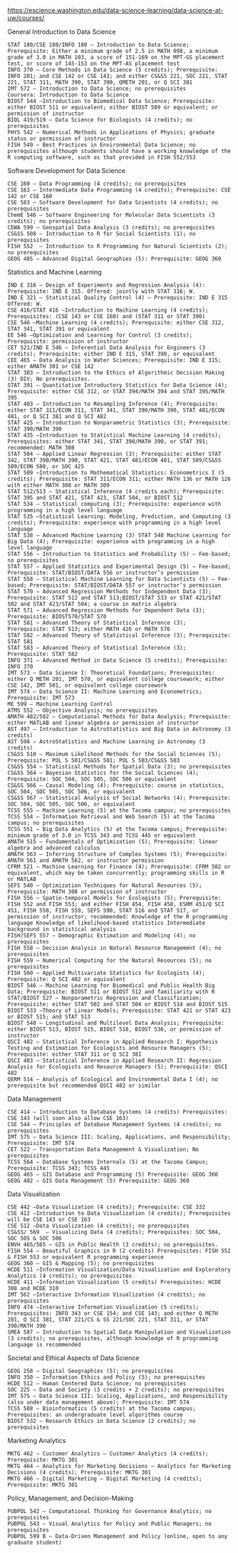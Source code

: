 https://escience.washington.edu/data-science-learning/data-science-at-uw/courses/


General Introduction to Data Science

    STAT 180/CSE 180/INFO 180 – Introduction to Data Science;  Prerequisite: Either a minimum grade of 2.5 in MATH 098, a minimum grade of 3.0 in MATH 103, a score of 151-169 on the MPT-GS placement test, or score of 145-153 on the MPT-AS placement test
    INFO 370 – Core Methods in Data Science (5 credits); Prerequisite: INFO 201; and CSE 142 or CSE 143; and either CS&SS 221, SOC 221, STAT 221, STAT 311, MATH 390, STAT 390, QMETH 201, or Q SCI 381
    IMT 572 – Introduction to Data Science; no prerequisites
    Coursera: Introduction to Data Science
    BIOST 544 –Introduction to Biomedical Data Science; Prerequisite: either BIOST 511 or equivalent; either BIOST 509 or equivalent; or permission of instructor
    BIOL 419/519 – Data Science for Biologists (4 credits); no prerequisites
    PHYS 542 – Numerical Methods in Applications of Physics; graduate status or permission of instructor
    FISH 549 – Best Practices in Environmental Data Science; no prerequisites although students should have a working knowledge of the R computing software, such as that provided in FISH 552/553

Software Development for Data Science

    CSE 160 – Data Programming (4 credits); no prerequisites
    CSE 163 – Intermediate Data Programming (4 credits); Prerequisite: CSE 142 or CSE 160
    CSE 583 – Software Development for Data Scientists (4 credits); no prerequisites
    ChemE 546 – Software Engineering for Molecular Data Scientists (3 credits); no prerequisites
    CEWA 599 – Geospatial Data Analysis (3 credits); no prerequisites
    CS&SS 508 – Introduction to R for Social Scientists (1); no prerequisites
    FISH 552  – Introduction to R Programming for Natural Scientists (2); no prerequisites
    GEOG 485 – Advanced Digital Geographies (5): Prerequisite: GEOG 360

Statistics and Machine Learning

    IND E 316 – Design of Experiments and Regression Analysis (4): Prerequisite: IND E 315. Offered: jointly with STAT 316; W.
    IND E 321 – Statistical Quality Control (4) – Prerequisite: IND E 315 Offered: W.
    CSE 416/STAT 416 –Introduction to Machine Learning (4 credits); Prerequisites: (CSE 143 or CSE 160) and (STAT 311 or STAT 390)
    CSE 546 –Machine Learning (4 credits); Prerequisite: either CSE 312, STAT 341, STAT 391 or equivalent
    EE 546 –Optimization and Learning for Control (3 credits); Prerequisite: permission of instructor
    CET 521/IND E 546 – Inferential Data Analysis for Engineers (3 credits); Prerequisite: either IND E 315, STAT 390, or equivalent
    CEE 465 – Data Analysis in Water Sciences; Prerequisite: IND E 315; either AMATH 301 or CSE 142
    STAT 303 – Introduction to the Ethics of Algorithmic Decision Making (3) DIV; No prerequisites.
    STAT 391 – Quantitative Introductory Statistics for Data Science (4); Prerequisite: either CSE 312, or STAT 394/MATH 394 and STAT 395/MATH 395
    STAT 403 – Introduction to Resampling Inference (4); Prerequisite: either STAT 311/ECON 311, STAT 341, STAT 390/MATH 390, STAT 481/ECON 481, or Q SCI 381 and Q SCI 482
    STAT 425 – Introduction to Nonparametric Statistics (3); Prerequisite: STAT 390/MATH 390
    STAT 435 –Introduction to Statistical Machine Learning (4 credits); Prerequisites: either STAT 341, STAT 390/MATH 390, or STAT 391; recommended: MATH 308
    STAT 504 – Applied Linear Regression (3); Prerequisite: either STAT 342, STAT 390/MATH 390, STAT 421, STAT 481/ECON 481, STAT 509/CS&SS 509/ECON 580, or SOC 425
    STAT 509 –Introduction to Mathematical Statistics: Econometrics I (5 credits); Prerequisite: STAT 311/ECON 311; either MATH 136 or MATH 126 with either MATH 308 or MATH 309
    STAT 512/513 – Statistical Inference (4 credits each); Prerequisite: STAT 395 and STAT 421, STAT 423, STAT 504, or BIOST 512
    STAT 534 – Statistical computing (3); Prerequisite: experience with programming in a high level language
    STAT 535 –Statistical Learning: Modeling, Prediction, and Computing (3 credits); Prerequisite: experience with programming in a high level language
    STAT 538 – Advanced Machine Learning (3) STAT 548 Machine Learning for Big Data (4); Prerequisite: experience with programming in a high level language
    STAT 556 – Introduction to Statistics and Probability (5) – Fee-based; no prerequisites
    STAT 557 – Applied Statistics and Experimental Design (5) – Fee-based; Prerequisite: STAT/BIOST/DATA 556 or instructor’s permission
    STAT 558 – Statistical Machine Learning for Data Scientists (5) – Fee-based; Prerequisite: STAT/BIOST/DATA 557 or instructor’s permission
    STAT 570 – Advanced Regression Methods for Independent Data (3);  Prerequisite: STAT 512 and STAT 513;BIOST/STAT 533 or STAT 421/STAT 502 and STAT 423/STAT 504; a course in matrix algebra
    STAT 571 – Advanced Regression Methods for Dependent Data (3);  Prerequisite: BIOST570/STAT 570
    STAT 581 – Advanced Theory of Statistical Inference (3);  Prerequisite: STAT 513; either MATH 426 or MATH 576
    STAT 582 – Advanced Theory of Statistical Inference (3); Prerequisite: STAT 581
    STAT 583 – Advanced Theory of Statistical Inference (3);  Prerequisite: STAT 582
    INFO 371 – Advanced Method in Data Science (5 credits); Prerequisite: INFO 370
    IMT 573 – Data Science I: Theoretical Foundations; Prerequisites: either Q METH 201, IMT 570, or equivalent college coursework; either CSE 142, IMT 501, or equivalent college coursework
    IMT 574 – Data Science II: Machine Learning and Econometrics; Prerequisite: IMT 573
    ME 599 – Machine Learning Control
    ATMS 552 – Objective Analysis; no prerequisites
    AMATH 482/582 – Computational Methods for Data Analysis; Prerequisite: either MATLAB and linear algebra or permission of instructor
    AST 497 – Introduction to AstroStatistics and Big Data in Astronomy (3 credits)
    AST 598 – AstroStatistics and Machine Learning in Astronomy (3 credits)
    CS&SS 510 – Maximum Likelihood Methods for the Social Sciences (5); Prerequisite: POL S 501/CS&SS 501; POL S 503/CS&SS 503
    CS&SS 554 – Statistical Methods for Spatial Data (3); no prerequisites
    CS&SS 564 – Bayesian Statistics for the Social Sciences (4); Prerequisite: SOC 504, SOC 505, SOC 506 or equivalent
    CS&SS 566 – Causal Modeling (4); Prerequisite: course in statistics, SOC 504, SOC 505, SOC 506, or equivalent
    CS&SS 567 – Statistical Analysis of Social Networks (4); Prerequisite: SOC 504, SOC 505, SOC 506, or equivalent
    TCSS 555 – Machine Learning (5) at the Tacoma campus; no prerequisites
    TCSS 554 – Information Retrieval and Web Search (5) at the Tacoma campus; no prerequisites
    TCSS 551 – Big Data Analytics (5) at the Tacoma campus; Prerequisite: minimum grade of 3.0 in TCSS 343 and TCSS 445 or equivalent
    AMATH 515 – Fundamentals of Optimization (5); Prerequisite: linear algebra and advanced calculus
    AMATH 563 – Inferring Structure of Complex Systems (5); Prerequisite: AMATH 561 and AMATH 562, or instructor permission
    CFRM 521 – Machine Learning for Finance (4); Prerequisite: CFRM 502 or equivalent, which may be taken concurrently; programming skills in R or MATLAB
    SEFS 540 – Optimization Techniques for Natural Resources (5); Prerequisite: MATH 308 or permission of instructor
    FISH 556 – Spatio-temporal Models for Ecologists (5); Prerequisite: FISH 552 and FISH 553; and either FISH 454, FISH 458, ESRM 451/Q SCI 451, FISH 558, FISH 559, SEFS 590, STAT 516 and STAT 517, or permission of instructor; recommended: Knowledge of the R programming language Knowledge of likelihood-based statistics Intermediate background in statistical analysis
    FISH/SEFS 557 – Demographic Estimation and Modeling (4); no prerequisites
    FISH 558 – Decision Analysis in Natural Resource Management (4); no prerequisites
    FISH 559 – Numerical Computing for the Natural Resources (5); no prerequisites
    FISH 560 – Applied Multivariate Statistics for Ecologists (4); Prerequisite: Q SCI 482 or equivalent
    BIOST 546 – Machine Learning for Biomedical and Public Health Big Data; Prerequisite: BIOST 511 or BIOST 512 and familiarity with R
    STAT/BIOST 527 – Nonparametric Regression and Classification; Prerequisite: either STAT 502 and STAT 504 or BIOST 514 and BIOST 515
    BIOST 533 –Theory of Linear Models; Prerequisite: STAT 421 or STAT 423 or BIOST 515; and STAT 513
    BIOST 540 – Longitudinal and Multilevel Data Analysis; Prerequisite: either BIOST 513, BIOST 515, BIOST 518, BIOST 536, or permission of instructor
    QSCI 482 – Statistical Inference in Applied Research I: Hypothesis Testing and Estimation for Ecologists and Resource Managers (5); Prerequisite: either STAT 311 or Q SCI 381
    QSCI 483 – Statistical Inference in Applied Research II: Regression Analysis for Ecologists and Resource Managers (5); Prerequisite: QSCI 482
    QERM 514 – Analysis of Ecological and Environmental Data I (4); no prerequisite but recommended QSCI 482 or similar

Data Management

    CSE 414 – Introduction to Database Systems (4 credits) Prerequisites: CSE 143 (will soon also allow CSE 163)
    CSE 544 – Principles of Database Management Systems (4 credits); no prerequisites
    IMT 575 – Data Science III: Scaling, Applications, and Responsibility; Prerequisite: IMT 574
    CET 522 – Transportation Data Management & Visualization; No prerequisites
    TCSS 564 – Database Systems Internals (5) at the Tacoma Campus; Prerequisite: TCSS 343; TCSS 445
    GEOG 465 – GIS Database and Programming (5) Prerequisite: GEOG 360
    GEOG 482 – GIS Data Management (5) Prerequisite: GEOG 360

Data Visualization

    CSE 442 –Data Visualization (4 credits); Prerequisite: CSE 332
    CSE 412 –Introduction to Data Visualization (4 credits); Prerequisites will be CSE 143 or CSE 163
    CSE 512 –Data Visualization (4 credits); no prerequisites
    CS&SS/ 569  – Visualizing Data (4 credits); Prerequisites: SOC 504, SOC 505 & SOC 506
    ENVH 465/565 – GIS in Public Health (3 credits); no prerequisites.
    FISH 554 – Beautiful Graphics in R (2 credits) Prerequisites: FISH 552 & FISH 553 or equivalent R programming experience
    GEOG 360 – GIS & Mapping (5); no prerequisites
    HCDE 511 –Information Visualization/Data Visualization and Exploratory Analytics (4 credits); no prerequisites
    HCDE 411 –Information Visualization (5 credits) Prerequisites: HCDE 308 and HCDE 310
    IMT 562 –Interactive Information Visualization (4 credits); no prerequisites
    INFO 474 –Interactive Information Visualization (5 credits); Prerequisites: INFO 343 or CSE 154; and CSE 143; and either Q METH 201, Q SCI 381, STAT 221/CS & SS 221/SOC 221, STAT 311, or STAT 390/MATH 390
    SMEA 587 – Introduction to Spatial Data Manipulation and Visualization (3 credits); no prerequisites, although knowledge of R programming language is recommended

Societal and Ethical Aspects of Data Science

    GEOG 258 – Digital Geographies (5); no prerequisites
    INFO 350 – Information Ethics and Policy (5); no prerequisites
    HCDE 512 – Human Centered Data Science; no prerequisites
    SOC 225 – Data and Society (3 credits + 2 credits); no prerequisites
    IMT 575 – Data Science III: Scaling, Applications, and Responsibility (also under data management above); Prerequisite: IMT 574
    TCSS 588 – Bioinformatics (5 credits) at the Tacoma campus; Prerequisites: an undergraduate level algorithms course
    BIOST 532 – Research Ethics in Data Science (2 credits); no prerequisites

Marketing Analytics

    MKTG 462 – Customer Analytics – Customer Analytics (4 credits); Prerequisite: MKTG 301
    MKTG 464 – Analytics for Marketing Decisions – Analytics for Marketing Decisions (4 credits); Prerequisite: MKTG 301
    MKTG 466 – Digital Marketing – Digital Marketing (4 credits); Prerequisite: MKTG 301

Policy, Management, and Decision-Making

    PUBPOL 542 – Computational Thinking for Governance Analytics; no prerequisites
    PUBPOL 543 – Visual Analytics for Policy and Public Managers; no prerequisites
    PUBPOL 599 B – Data-Driven Management and Policy (online, open to any graduate student)

